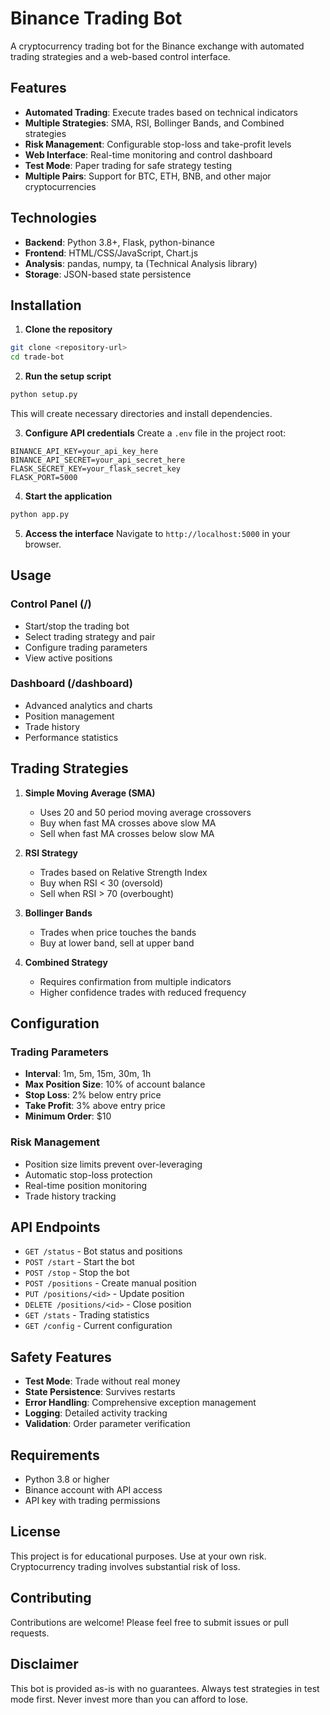 # Binance Trading Bot

A cryptocurrency trading bot for the Binance exchange with automated trading strategies and a web-based control interface.

## Features

- **Automated Trading**: Execute trades based on technical indicators
- **Multiple Strategies**: SMA, RSI, Bollinger Bands, and Combined strategies
- **Risk Management**: Configurable stop-loss and take-profit levels
- **Web Interface**: Real-time monitoring and control dashboard
- **Test Mode**: Paper trading for safe strategy testing
- **Multiple Pairs**: Support for BTC, ETH, BNB, and other major cryptocurrencies

## Technologies

- **Backend**: Python 3.8+, Flask, python-binance
- **Frontend**: HTML/CSS/JavaScript, Chart.js
- **Analysis**: pandas, numpy, ta (Technical Analysis library)
- **Storage**: JSON-based state persistence

## Installation

1. **Clone the repository**
```bash
git clone <repository-url>
cd trade-bot
```

2. **Run the setup script**
```bash
python setup.py
```
This will create necessary directories and install dependencies.

3. **Configure API credentials**
Create a `.env` file in the project root:
```env
BINANCE_API_KEY=your_api_key_here
BINANCE_API_SECRET=your_api_secret_here
FLASK_SECRET_KEY=your_flask_secret_key
FLASK_PORT=5000
```

4. **Start the application**
```bash
python app.py
```

5. **Access the interface**
Navigate to `http://localhost:5000` in your browser.

## Usage

### Control Panel (/)
- Start/stop the trading bot
- Select trading strategy and pair
- Configure trading parameters
- View active positions

### Dashboard (/dashboard)
- Advanced analytics and charts
- Position management
- Trade history
- Performance statistics

## Trading Strategies

1. **Simple Moving Average (SMA)**
   - Uses 20 and 50 period moving average crossovers
   - Buy when fast MA crosses above slow MA
   - Sell when fast MA crosses below slow MA

2. **RSI Strategy**
   - Trades based on Relative Strength Index
   - Buy when RSI < 30 (oversold)
   - Sell when RSI > 70 (overbought)

3. **Bollinger Bands**
   - Trades when price touches the bands
   - Buy at lower band, sell at upper band

4. **Combined Strategy**
   - Requires confirmation from multiple indicators
   - Higher confidence trades with reduced frequency

## Configuration

### Trading Parameters
- **Interval**: 1m, 5m, 15m, 30m, 1h
- **Max Position Size**: 10% of account balance
- **Stop Loss**: 2% below entry price
- **Take Profit**: 3% above entry price
- **Minimum Order**: $10

### Risk Management
- Position size limits prevent over-leveraging
- Automatic stop-loss protection
- Real-time position monitoring
- Trade history tracking

## API Endpoints

- `GET /status` - Bot status and positions
- `POST /start` - Start the bot
- `POST /stop` - Stop the bot
- `POST /positions` - Create manual position
- `PUT /positions/<id>` - Update position
- `DELETE /positions/<id>` - Close position
- `GET /stats` - Trading statistics
- `GET /config` - Current configuration

## Safety Features

- **Test Mode**: Trade without real money
- **State Persistence**: Survives restarts
- **Error Handling**: Comprehensive exception management
- **Logging**: Detailed activity tracking
- **Validation**: Order parameter verification

## Requirements

- Python 3.8 or higher
- Binance account with API access
- API key with trading permissions

## License

This project is for educational purposes. Use at your own risk. Cryptocurrency trading involves substantial risk of loss.

## Contributing

Contributions are welcome! Please feel free to submit issues or pull requests.

## Disclaimer

This bot is provided as-is with no guarantees. Always test strategies in test mode first. Never invest more than you can afford to lose.